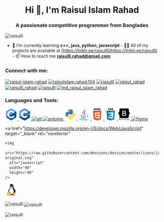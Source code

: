 <h1 align="center">Hi 👋, I'm Raisul Islam Rahad</h1>
<h3 align="center">A passionate competitive programmer from Banglades</h3>

<p align="left">
  <img
    src="https://komarev.com/ghpvc/?username=raisulll&label=Profile%20views&color=0e75b6&style=flat"
    alt="raisulll"
  />
</p>

- 🌱 I’m currently learning **c++, java, python, javascript** - 👨‍💻 All of my
projects are available at
[https://linktr.ee/raisulll](https://linktr.ee/raisulll) - 📫 How to reach me
**raisulll.rahad@gmail.com**

<h3 align="left">Connect with me:</h3>
<p align="left">
  <a href="https://linkedin.com/in/raisul-islam-rahad" target="blank"
    ><img
      align="center"
      src="https://raw.githubusercontent.com/rahuldkjain/github-profile-readme-generator/master/src/images/icons/Social/linked-in-alt.svg"
      alt="raisul-islam-rahad"
      height="30"
      width="40"
  /></a>
  <a href="https://fb.com/raisulislam.rahad.104" target="blank"
    ><img
      align="center"
      src="https://raw.githubusercontent.com/rahuldkjain/github-profile-readme-generator/master/src/images/icons/Social/facebook.svg"
      alt="raisulislam.rahad.104"
      height="30"
      width="40"
  /></a>
  <a href="https://instagram.com/riasulll" target="blank"
    ><img
      align="center"
      src="https://raw.githubusercontent.com/rahuldkjain/github-profile-readme-generator/master/src/images/icons/Social/instagram.svg"
      alt="riasulll"
      height="30"
      width="40"
  /></a>
  <a href="https://www.codechef.com/users/raisul_rahad" target="blank"
    ><img
      align="center"
      src="https://cdn.jsdelivr.net/npm/simple-icons@3.1.0/icons/codechef.svg"
      alt="raisul_rahad"
      height="30"
      width="40"
  /></a>
  <a href="https://www.hackerrank.com/raisulll_rahad" target="blank"
    ><img
      align="center"
      src="https://raw.githubusercontent.com/rahuldkjain/github-profile-readme-generator/master/src/images/icons/Social/hackerrank.svg"
      alt="raisulll_rahad"
      height="30"
      width="40"
  /></a>
  <a href="https://codeforces.com/profile/raisulll" target="blank"
    ><img
      align="center"
      src="https://raw.githubusercontent.com/rahuldkjain/github-profile-readme-generator/master/src/images/icons/Social/codeforces.svg"
      alt="raisulll"
      height="30"
      width="40"
  /></a>
  <a href="https://www.leetcode.com/md_raisul_islam_rahad" target="blank"
    ><img
      align="center"
      src="https://raw.githubusercontent.com/rahuldkjain/github-profile-readme-generator/master/src/images/icons/Social/leet-code.svg"
      alt="md_raisul_islam_rahad"
      height="30"
      width="40"
  /></a>
</p>

<h3 align="left">Languages and Tools:</h3>
<p align="left">
  <a href="https://www.cprogramming.com/" target="_blank" rel="noreferrer">
    <img
      src="https://raw.githubusercontent.com/devicons/devicon/master/icons/c/c-original.svg"
      alt="c"
      width="40"
      height="40"
    />
  </a>
  <a href="https://www.w3schools.com/cpp/" target="_blank" rel="noreferrer">
    <img
      src="https://raw.githubusercontent.com/devicons/devicon/master/icons/cplusplus/cplusplus-original.svg"
      alt="cplusplus"
      width="40"
      height="40"
    />
  </a>
  <a href="https://git-scm.com/" target="_blank" rel="noreferrer">
    <img
      src="https://www.vectorlogo.zone/logos/git-scm/git-scm-icon.svg"
      alt="git"
      width="40"
      height="40"
    />
  </a>
  <a href="https://www.arduino.cc/" target="_blank" rel="noreferrer">
    <img
      src="https://cdn.worldvectorlogo.com/logos/arduino-1.svg"
      alt="arduino"
      width="40"
      height="40"
    />
  </a>
  <a href="https://www.python.org" target="_blank" rel="noreferrer">
    <img
      src="https://raw.githubusercontent.com/devicons/devicon/master/icons/python/python-original.svg"
      alt="python"
      width="40"
      height="40"
    />
  </a>
  <a href="https://www.java.com" target="_blank" rel="noreferrer">
    <img
      src="https://raw.githubusercontent.com/devicons/devicon/master/icons/java/java-original.svg"
      alt="java"
      width="40"
      height="40"
    />
  </a>
  <a href="https://www.w3.org/html/" target="_blank" rel="noreferrer">
    <img
      src="https://raw.githubusercontent.com/devicons/devicon/master/icons/html5/html5-original-wordmark.svg"
      alt="html5"
      width="40"
      height="40"
    />
  </a>
  <a href="https://www.w3schools.com/css/" target="_blank" rel="noreferrer">
    <img
      src="https://raw.githubusercontent.com/devicons/devicon/master/icons/css3/css3-original-wordmark.svg"
      alt="css3"
      width="40"
      height="40"
    />
  </a>
  <a href="https://getbootstrap.com" target="_blank" rel="noreferrer">
    <img
      src="https://raw.githubusercontent.com/devicons/devicon/master/icons/bootstrap/bootstrap-plain-wordmark.svg"
      alt="bootstrap"
      width="40"
      height="40"
    />
  </a>
  <a href="https://www.figma.com/" target="_blank" rel="noreferrer">
    <img
      src="https://www.vectorlogo.zone/logos/figma/figma-icon.svg"
      alt="figma"
      width="40"
      height="40"
    />
  </a>

  <a
    href="https://developer.mozilla.org/en-US/docs/Web/JavaScript"
    target="_blank"
    rel="noreferrer"
  >
    <img
      src="https://raw.githubusercontent.com/devicons/devicon/master/icons/javascript/javascript-original.svg"
      alt="javascript"
      width="40"
      height="40"
    />
  </a>
  <a href="https://www.linux.org/" target="_blank" rel="noreferrer">
    <img
      src="https://raw.githubusercontent.com/devicons/devicon/master/icons/linux/linux-original.svg"
      alt="linux"
      width="40"
      height="40"
    />
  </a>
</p>

<p>
  <img
    align="left"
    src="https://github-readme-stats.vercel.app/api/top-langs?username=raisulll&show_icons=true&locale=en&layout=compact"
    alt="raisulll"
  />
</p>

<p>
  &nbsp;<img
    align="center"
    src="https://github-readme-stats.vercel.app/api?username=raisulll&show_icons=true&locale=en"
    alt="raisulll"
  />
</p>

<p>
  <img
    align="center"
    src="https://github-readme-streak-stats.herokuapp.com/?user=raisulll&"
    alt="raisulll"
  />
</p>
